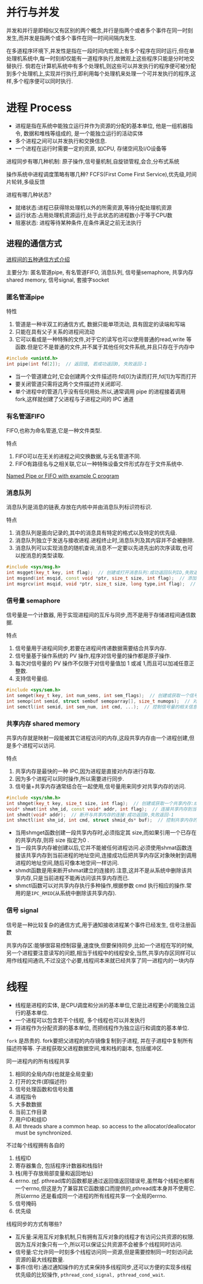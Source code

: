 # 并行与并发
并发和并行是即相似又有区别的两个概念,并行是指两个或者多个事件在同一时刻发生,而并发是指两个或多个事件在同一时间间隔内发生.

在多道程序环境下,并发性是指在一段时间内宏观上有多个程序在同时运行,但在单处理机系统中,每一时刻却仅能有一道程序执行,故微观上这些程序只能是分时地交替执行.
倘若在计算机系统中有多个处理机,则这些可以并发执行的程序便可被分配到多个处理机上,实现并行执行,即利用每个处理机来处理一个可并发执行的程序,这样,多个程序便可以同时执行.

# 进程 Process
- 进程是指在系统中能独立运行并作为资源的分配的基本单位, 他是一组机器指令, 数据和堆栈等组成的, 是一个能独立运行的活动实体
- 多个进程之间可以并发执行和交换信息.
- 一个进程在运行时需要一定的资源, 如CPU, 存储空间及I/O设备等

进程同步有哪几种机制: 原子操作,信号量机制,自旋锁管程,会合,分布式系统

操作系统中进程调度策略有哪几种? FCFS(First Come First Service),优先级,时间片轮转,多级反馈

进程有哪几种状态?

- 就绪状态:进程已获得除处理机以外的所需资源,等待分配处理机资源
- 运行状态:占用处理机资源运行,处于此状态的进程数小于等于CPU数
- 阻塞状态: 进程等待某种条件,在条件满足之前无法执行

## 进程的通信方式
[进程间的五种通信方式介绍](https://www.cnblogs.com/zgq0/p/8780893.html)

主要分为: 匿名管道pipe, 有名管道FIFO, 消息队列, 信号量semaphore, 共享内存shared memory, 信号signal, 套接字socket

### 匿名管道pipe
特性

1. 管道是一种半双工的通信方式, 数据只能单项流动, 具有固定的读端和写端
1. 只能在具有父子关系的进程间流动
1. 它可以看成是一种特殊的文件,对于它的读写也可以使用普通的read,write 等函数.但是它不是普通的文件,并不属于其他任何文件系统,并且只存在于内存中

```C++
#include <unistd.h>
int pipe(int fd[2]);  // 返回值, 若成功返回0, 失败返回-1
```
- 当一个管道建立时,它会创建两个文件描述符:fd[0]为读而打开,fd[1]为写而打开
- 要关闭管道只需将这两个文件描述符关闭即可.
- 单个进程中的管道几乎没有任何用处.所以,通常调用 pipe 的进程接着调用 fork,这样就创建了父进程与子进程之间的 IPC 通道

### 有名管道FIFO
FIFO,也称为命名管道,它是一种文件类型.

特点

1. FIFO可以在无关的进程之间交换数据,与无名管道不同.
1. FIFO有路径名与之相关联,它以一种特殊设备文件形式存在于文件系统中.

[Named Pipe or FIFO with example C program](https://www.geeksforgeeks.org/named-pipe-fifo-example-c-program)

### 消息队列
消息队列是消息的链表,存放在内核中并由消息队列标识符标识.

特点

1. 消息队列是面向记录的,其中的消息具有特定的格式以及特定的优先级.
1. 消息队列独立于发送与接收进程.进程终止时,消息队列及其内容并不会被删除.
1. 消息队列可以实现消息的随机查询,消息不一定要以先进先出的次序读取,也可以按消息的类型读取.

```C++
#include <sys/msg.h>
int msgget(key_t key, int flag);  // 创建或打开消息队列:成功返回队列ID,失败返回-1
int msgsnd(int msqid, const void *ptr, size_t size, int flag);  // 添加消息:成功返回0,失败返回-1
int msgrcv(int msqid, void *ptr, size_t size, long type,int flag);  // 读取消息:成功返回消息数据的长度,失败返回-1
```

### 信号量 semaphore
信号量是一个计数器, 用于实现进程间的互斥与同步,而不是用于存储进程间通信数据.

特点

1. 信号量用于进程间同步,若要在进程间传递数据需要结合共享内存.
1. 信号量基于操作系统的 PV 操作,程序对信号量的操作都是原子操作.
1. 每次对信号量的 PV 操作不仅限于对信号量值加 1 或减 1,而且可以加减任意正整数.
1. 支持信号量组.

```C++
#include <sys/sem.h>
int semget(key_t key, int num_sems, int sem_flags);  // 创建或获取一个信号量组:若成功返回信号量集ID,失败返回-1
int semop(int semid, struct sembuf semoparray[], size_t numops);  // 对信号量组进行操作,改变信号量的值:成功返回0,失败返回-1
int semctl(int semid, int sem_num, int cmd, ...);  // 控制信号量的相关信息
```

### 共享内存 shared memory
共享内存就是映射一段能被其它进程访问的内存,这段共享内存由一个进程创建,但是多个进程可以访问.

特点

1. 共享内存是最快的一种 IPC,因为进程是直接对内存进行存取.
1. 因为多个进程可以同时操作,所以需要进行同步.
1. 信号量+共享内存通常结合在一起使用,信号量用来同步对共享内存的访问.

```C++
#include <sys/shm.h>
int shmget(key_t key, size_t size, int flag);  // 创建或获取一个共享内存:成功返回共享内存ID,失败返回-1
void* shmat(int shm_id, const void* addr, int flag);  // 连接共享内存到当前进程的地址空间:成功返回指向共享内存的指针,失败返回-1
int shmdt(void* addr);  // 断开与共享内存的连接:成功返回0,失败返回-1
int shmctl(int shm_id, int cmd, struct shmid_ds* buf);  // 控制共享内存的相关信息:成功返回0,失败返回-1
```
- 当用shmget函数创建一段共享内存时,必须指定其 size,而如果引用一个已存在的共享内存,则将 size 指定为0 .
- 当一段共享内存被创建以后,它并不能被任何进程访问.必须使用shmat函数连接该共享内存到当前进程的地址空间,连接成功后把共享内存区对象映射到调用进程的地址空间,随后可像本地空间一样访问.
- shmdt函数是用来断开shmat建立的连接的.注意,这并不是从系统中删除该共享内存,只是当前进程不能再访问该共享内存而已.
- shmctl函数可以对共享内存执行多种操作,根据参数 cmd 执行相应的操作.常用的是`IPC_RMID`(从系统中删除该共享内存).

### 信号 signal
信号是一种比较复杂的通信方式,用于通知接收进程某个事件已经发生, 信号注册函数

共享内存区:能够很容易控制容量,速度快,但要保持同步,比如一个进程在写的时候,另一个进程要注意读写的问题,相当于线程中的线程安全,当然,共享内存区同样可以用作线程间通讯,不过没这个必要,线程间本来就已经共享了同一进程内的一块内存

# 线程
- 线程是进程的实体, 是CPU调度和分派的基本单位,它是比进程更小的能独立运行的基本单位.
- 一个进程可以包含若干个线程, 多个线程也可以并发执行
- 将进程作为分配资源的基本单位, 而把线程作为独立运行和调度的基本单位.

`fork` 是昂贵的. fork要把父进程的内存镜像复制到子进程, 并在子进程中复制所有描述符等等.
子进程获取父进程数据空间,堆和栈的副本, 包括缓冲区.

同一进程内的所有线程共享

1. 相同的全局内存(也就是全局变量)
1. 打开的文件(即描述符)
1. 信号处理函数和信号处置
1. 进程指令
1. 大多数数据
1. 当前工作目录
1. 用户ID和组ID
1. All threads share a common heap. so access to the allocator/deallocator must be synchronized.

不过每个线程拥有各自的

1. 线程ID
1. 寄存器集合, 包括程序计数器和栈指针
1. 栈(用于存放局部变量和返回地址)
1. errno. [ref](http://learn.akae.cn/media/ch35s02.html).
	pthread库的函数都是通过返回值返回错误号,虽然每个线程也都有一个errno,但这是为了兼容其它函数接口而提供的,pthread库本身并不使用它.
	所以errno 还是看成同一个进程的所有线程共享一个全局的errno.
1. 信号掩码
1. 优先级

线程同步的方式有哪些?

- 互斥量:采用互斥对象机制,只有拥有互斥对象的线程才有访问公共资源的权限.因为互斥对象只有一个,所以可以保证公共资源不会被多个线程同时访问.
- 信号量:它允许同一时刻多个线程访问同一资源,但是需要控制同一时刻访问此资源的最大线程数量.
- 事件(信号):通过通知操作的方式来保持多线程同步,还可以方便的实现多线程优先级的比较操作, `pthread_cond_signal, pthread_cond_wait`.

